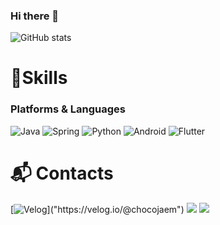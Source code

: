 ### Hi there 👋

![GitHub stats](https://github-readme-stats.vercel.app/api?username=chocojaem&show_icons=true&theme=darken)
# 💪Skills
### Platforms & Languages
![Java](https://img.shields.io/badge/Java-007396.svg?&style=for-the-badge&logo=Java&logoColor=white)
![Spring](https://img.shields.io/badge/Spring-6DB33F.svg?&style=for-the-badge&logo=Spring&logoColor=white)
![Python](https://img.shields.io/badge/Python-3776AB.svg?&style=for-the-badge&logo=Python&logoColor=white)
![Android](https://img.shields.io/badge/Android-3DDC84.svg?&style=for-the-badge&logo=Android&logoColor=white)
![Flutter](https://img.shields.io/badge/Flutter-007ACC.svg?&style=for-the-badge&logo=Flutter&logoColor=white)

 
# :mailbox_with_mail: Contacts
[![Velog]("https://img.shields.io/badge/Velog-20c997?style=flat-square&logo=Velog&logoColor=white")]("https://velog.io/@chocojaem")
<a href="https://velog.io/@chocojaem" target="_blank"><img src="https://img.shields.io/badge/Velog-20c997?style=flat-square&logo=Velog&logoColor=white"/></a>
<a href="mailto:vanillajaem@gmail.com" target="_blank"><img src="https://img.shields.io/badge/Gmail-d14836?style=flat-square&logo=Gmail&logoColor=white"/></a>
